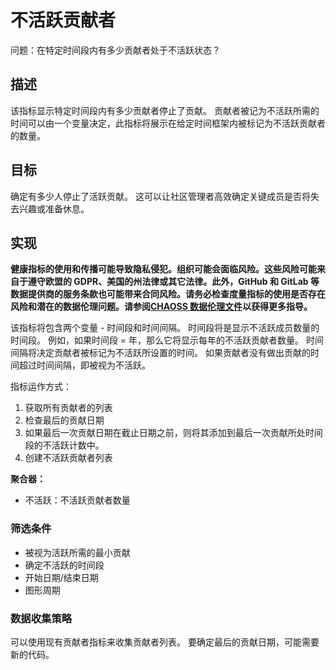 # 不活跃贡献者

问题：在特定时间段内有多少贡献者处于不活跃状态？


## 描述
该指标显示特定时间段内有多少贡献者停止了贡献。 贡献者被记为不活跃所需的时间可以由一个变量决定，此指标将展示在给定时间框架内被标记为不活跃贡献者的数量。

## 目标
确定有多少人停止了活跃贡献。 这可以让社区管理者高效确定关键成员是否将失去兴趣或准备休息。

## 实现

__健康指标的使用和传播可能导致隐私侵犯。组织可能会面临风险。这些风险可能来自于遵守欧盟的 GDPR、美国的州法律或其它法律。此外，GitHub 和 GitLab 等数据提供商的服务条款也可能带来合同风险。请务必检查度量指标的使用是否存在风险和潜在的数据伦理问题。请参阅[CHAOSS 数据伦理文件](https://github.com/chaoss/metrics/tree/main/resources)以获得更多指导。__

该指标将包含两个变量 - 时间段和时间间隔。 时间段将是显示不活跃成员数量的时间段。 例如，如果时间段 = 年，那么它将显示每年的不活跃贡献者数量。 时间间隔将决定贡献者被标记为不活跃所设置的时间。 如果贡献者没有做出贡献的时间超过时间间隔，即被视为不活跃。

指标运作方式：
1. 获取所有贡献者的列表
2. 检查最后的贡献日期
3. 如果最后一次贡献日期在截止日期之前，则将其添加到最后一次贡献所处时间段的不活跃计数中。
4. 创建不活跃贡献者列表

**聚合器：**
- 不活跃：不活跃贡献者数量

### 筛选条件
- 被视为活跃所需的最小贡献
- 确定不活跃的时间段
- 开始日期/结束日期
- 图形周期

### 数据收集策略
可以使用现有贡献者指标来收集贡献者列表。 要确定最后的贡献日期，可能需要新的代码。
